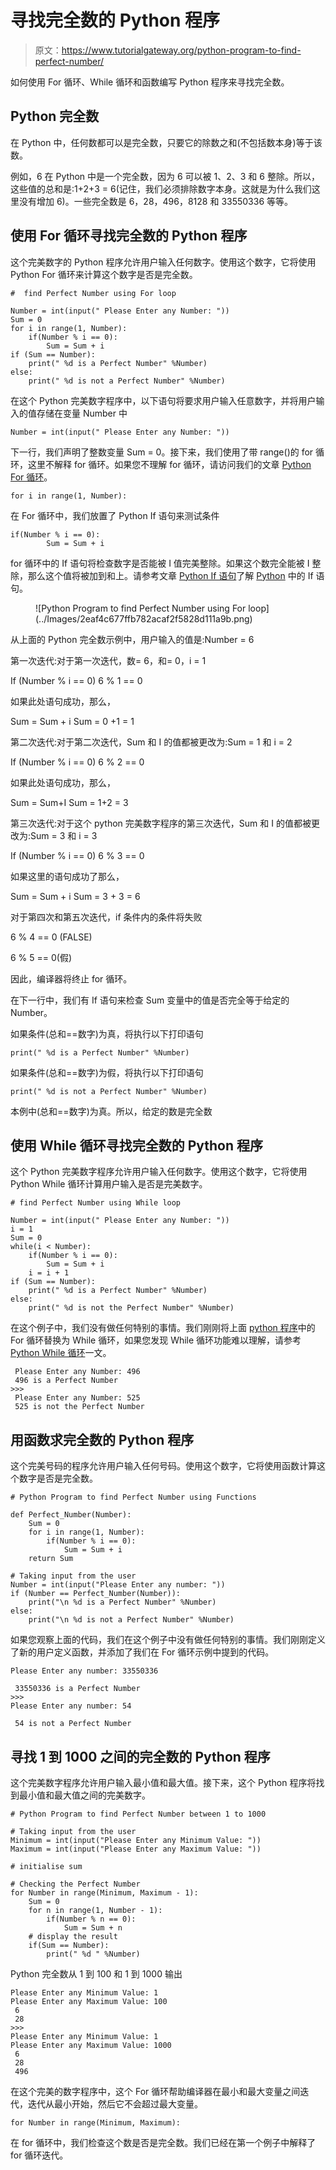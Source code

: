 # 寻找完全数的 Python 程序

> 原文：<https://www.tutorialgateway.org/python-program-to-find-perfect-number/>

如何使用 For 循环、While 循环和函数编写 Python 程序来寻找完全数。

## Python 完全数

在 Python 中，任何数都可以是完全数，只要它的除数之和(不包括数本身)等于该数。

例如，6 在 Python 中是一个完全数，因为 6 可以被 1、2、3 和 6 整除。所以，这些值的总和是:1+2+3 = 6(记住，我们必须排除数字本身。这就是为什么我们这里没有增加 6)。一些完全数是 6，28，496，8128 和 33550336 等等。

## 使用 For 循环寻找完全数的 Python 程序

这个完美数字的 Python 程序允许用户输入任何数字。使用这个数字，它将使用 Python For 循环来计算这个数字是否是完全数。

```
#  find Perfect Number using For loop

Number = int(input(" Please Enter any Number: "))
Sum = 0
for i in range(1, Number):
    if(Number % i == 0):
        Sum = Sum + i
if (Sum == Number):
    print(" %d is a Perfect Number" %Number)
else:
    print(" %d is not a Perfect Number" %Number)
```

在这个 Python 完美数字程序中，以下语句将要求用户输入任意数字，并将用户输入的值存储在变量 Number 中

```
Number = int(input(" Please Enter any Number: "))
```

下一行，我们声明了整数变量 Sum = 0。接下来，我们使用了带 range()的 for 循环，这里不解释 for 循环。如果您不理解 for 循环，请访问我们的文章 [Python For 循环](https://www.tutorialgateway.org/python-for-loop/)。

```
for i in range(1, Number):
```

在 For 循环中，我们放置了 Python If 语句来测试条件

```
if(Number % i == 0):
        Sum = Sum + i
```

for 循环中的 If 语句将检查数字是否能被 I 值完美整除。如果这个数完全能被 I 整除，那么这个值将被加到和上。请参考文章 [Python If 语句](https://www.tutorialgateway.org/python-if-statement/)了解 [Python](https://www.tutorialgateway.org/python-tutorial/) 中的 If 语句。

<figure class="wp-block-image">![Python Program to find Perfect Number using For loop](../Images/2eaf4c677ffb782acaf2f5828d111a9b.png)</figure>

从上面的 Python 完全数示例中，用户输入的值是:Number = 6

第一次迭代:对于第一次迭代，数= 6，和= 0，i = 1

If (Number % i == 0)
6 % 1 == 0

如果此处语句成功，那么，

Sum = Sum + i
Sum = 0 +1 = 1

第二次迭代:对于第二次迭代，Sum 和 I 的值都被更改为:Sum = 1 和 i = 2

If (Number % i == 0)
6 % 2 == 0

如果此处语句成功，那么，

Sum = Sum+I
Sum = 1+2 = 3

第三次迭代:对于这个 python 完美数字程序的第三次迭代，Sum 和 I 的值都被更改为:Sum = 3 和 i = 3

If (Number % i == 0)
6 % 3 == 0

如果这里的语句成功了那么，

Sum = Sum + i
Sum = 3 + 3 = 6

对于第四次和第五次迭代，if 条件内的条件将失败

6 % 4 == 0 (FALSE)

6 % 5 == 0(假)

因此，编译器将终止 for 循环。

在下一行中，我们有 If 语句来检查 Sum 变量中的值是否完全等于给定的 Number。

如果条件(总和==数字)为真，将执行以下打印语句

```
print(" %d is a Perfect Number" %Number)
```

如果条件(总和==数字)为假，将执行以下打印语句

```
print(" %d is not a Perfect Number" %Number)
```

本例中(总和==数字)为真。所以，给定的数是完全数

## 使用 While 循环寻找完全数的 Python 程序

这个 Python 完美数字程序允许用户输入任何数字。使用这个数字，它将使用 Python While 循环计算用户输入是否是完美数字。

```
# find Perfect Number using While loop

Number = int(input(" Please Enter any Number: "))
i = 1
Sum = 0
while(i < Number):
    if(Number % i == 0):
        Sum = Sum + i
    i = i + 1
if (Sum == Number):
    print(" %d is a Perfect Number" %Number)
else:
    print(" %d is not the Perfect Number" %Number)
```

在这个例子中，我们没有做任何特别的事情。我们刚刚将上面 [python 程序](https://www.tutorialgateway.org/python-programming-examples/)中的 For 循环替换为 While 循环，如果您发现 While 循环功能难以理解，请参考 [Python While 循环](https://www.tutorialgateway.org/python-while-loop/)一文。

```
 Please Enter any Number: 496
 496 is a Perfect Number
>>> 
 Please Enter any Number: 525
 525 is not the Perfect Number
```

## 用函数求完全数的 Python 程序

这个完美号码的程序允许用户输入任何号码。使用这个数字，它将使用函数计算这个数字是否是完全数。

```
# Python Program to find Perfect Number using Functions

def Perfect_Number(Number):
    Sum = 0
    for i in range(1, Number):
        if(Number % i == 0):
            Sum = Sum + i
    return Sum        

# Taking input from the user
Number = int(input("Please Enter any number: "))
if (Number == Perfect_Number(Number)):
    print("\n %d is a Perfect Number" %Number)
else:
    print("\n %d is not a Perfect Number" %Number)
```

如果您观察上面的代码，我们在这个例子中没有做任何特别的事情。我们刚刚定义了新的用户定义函数，并添加了我们在 For 循环示例中提到的代码。

```
Please Enter any number: 33550336

 33550336 is a Perfect Number
>>> 
Please Enter any number: 54

 54 is not a Perfect Number
```

## 寻找 1 到 1000 之间的完全数的 Python 程序

这个完美数字程序允许用户输入最小值和最大值。接下来，这个 Python 程序将找到最小值和最大值之间的完美数字。

```
# Python Program to find Perfect Number between 1 to 1000

# Taking input from the user
Minimum = int(input("Please Enter any Minimum Value: "))
Maximum = int(input("Please Enter any Maximum Value: "))

# initialise sum

# Checking the Perfect Number
for Number in range(Minimum, Maximum - 1):
    Sum = 0
    for n in range(1, Number - 1):
        if(Number % n == 0):
            Sum = Sum + n       
    # display the result
    if(Sum == Number):
        print(" %d " %Number)
```

Python 完全数从 1 到 100 和 1 到 1000 输出

```
Please Enter any Minimum Value: 1
Please Enter any Maximum Value: 100
 6 
 28 
>>> 
Please Enter any Minimum Value: 1
Please Enter any Maximum Value: 1000
 6 
 28 
 496 
```

在这个完美的数字程序中，这个 For 循环帮助编译器在最小和最大变量之间迭代，迭代从最小开始，然后它不会超过最大变量。

```
for Number in range(Minimum, Maximum):
```

在 for 循环中，我们检查这个数是否是完全数。我们已经在第一个例子中解释了 for 循环迭代。